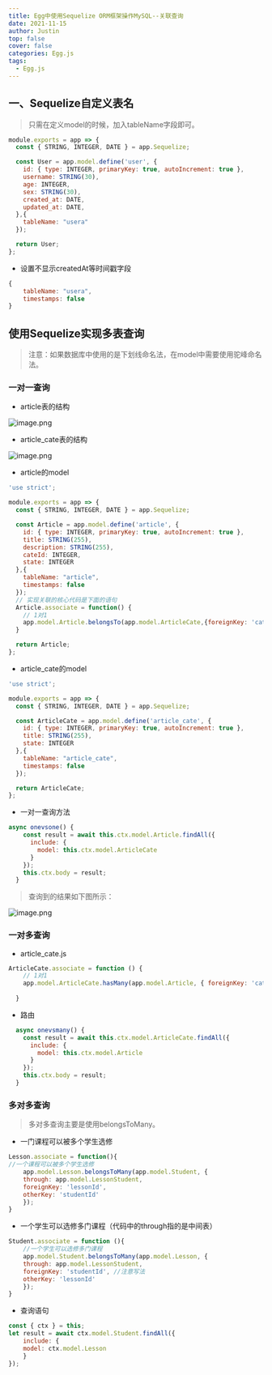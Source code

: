 ```yaml
---
title: Egg中使用Sequelize ORM框架操作MySQL--关联查询
date: 2021-11-15
author: Justin
top: false
cover: false
categories: Egg.js
tags:
  - Egg.js
---
```


## 一、Sequelize自定义表名
>只需在定义model的时候，加入tableName字段即可。

```js
module.exports = app => {
  const { STRING, INTEGER, DATE } = app.Sequelize;

  const User = app.model.define('user', {
    id: { type: INTEGER, primaryKey: true, autoIncrement: true },
    username: STRING(30),
    age: INTEGER,
    sex: STRING(30),
    created_at: DATE,
    updated_at: DATE,
  },{
    tableName: "usera"
  });

  return User;
};
```

* 设置不显示createdAt等时间戳字段

```js
{
    tableName: "usera",
    timestamps: false
}
```

## 使用Sequelize实现多表查询
>注意：如果数据库中使用的是下划线命名法，在model中需要使用驼峰命名法。

### 一对一查询

* article表的结构

![image.png](https://img-blog.csdnimg.cn/img_convert/08dbdc25a0082ec04a496d65db0aeb97.png)

* article_cate表的结构

![image.png](https://img-blog.csdnimg.cn/img_convert/6fe24d92b5e495a32c7d7885c2979e99.png)

* article的model

```js
'use strict';

module.exports = app => {
  const { STRING, INTEGER, DATE } = app.Sequelize;

  const Article = app.model.define('article', {
    id: { type: INTEGER, primaryKey: true, autoIncrement: true },
    title: STRING(255),
    description: STRING(255),
    cateId: INTEGER,
    state: INTEGER
  },{
    tableName: "article",
    timestamps: false
  });
  // 实现关联的核心代码是下面的语句
  Article.associate = function() {
    // 1对1
    app.model.Article.belongsTo(app.model.ArticleCate,{foreignKey: 'cateId'});
  }

  return Article;
};
```

* article_cate的model

```js
'use strict';

module.exports = app => {
  const { STRING, INTEGER, DATE } = app.Sequelize;

  const ArticleCate = app.model.define('article_cate', {
    id: { type: INTEGER, primaryKey: true, autoIncrement: true },
    title: STRING(255),
    state: INTEGER
  },{
    tableName: "article_cate",
    timestamps: false
  });

  return ArticleCate;
};
```

* 一对一查询方法

```js
async onevsone() {
    const result = await this.ctx.model.Article.findAll({
      include: {
        model: this.ctx.model.ArticleCate
      }
    });
    this.ctx.body = result;
  }
```

>查询到的结果如下图所示：


![image.png](https://img-blog.csdnimg.cn/img_convert/ad148cedc17a0f67e088a8290b718f26.png)

### 一对多查询

* article_cate.js

```js
ArticleCate.associate = function () {
    // 1对1
    app.model.ArticleCate.hasMany(app.model.Article, { foreignKey: 'cateId' });
    
  }
```

* 路由

```js
  async onevsmany() {
    const result = await this.ctx.model.ArticleCate.findAll({
      include: {
        model: this.ctx.model.Article
      }
    });
    this.ctx.body = result;
  }
```

### 多对多查询
>多对多查询主要是使用belongsToMany。

* 一门课程可以被多个学生选修

```js
Lesson.associate = function(){
//一个课程可以被多个学生选修
    app.model.Lesson.belongsToMany(app.model.Student, {
    through: app.model.LessonStudent,
    foreignKey: 'lessonId',
    otherKey: 'studentId'
    });
}
```

* 一个学生可以选修多门课程（代码中的through指的是中间表）

```js
Student.associate = function (){
    //一个学生可以选修多门课程
    app.model.Student.belongsToMany(app.model.Lesson, {
    through: app.model.LessonStudent,
    foreignKey: 'studentId', //注意写法
    otherKey: 'lessonId'
    });
}
```

* 查询语句

```js
const { ctx } = this;
let result = await ctx.model.Student.findAll({
    include: {
    model: ctx.model.Lesson
    }
});
```

